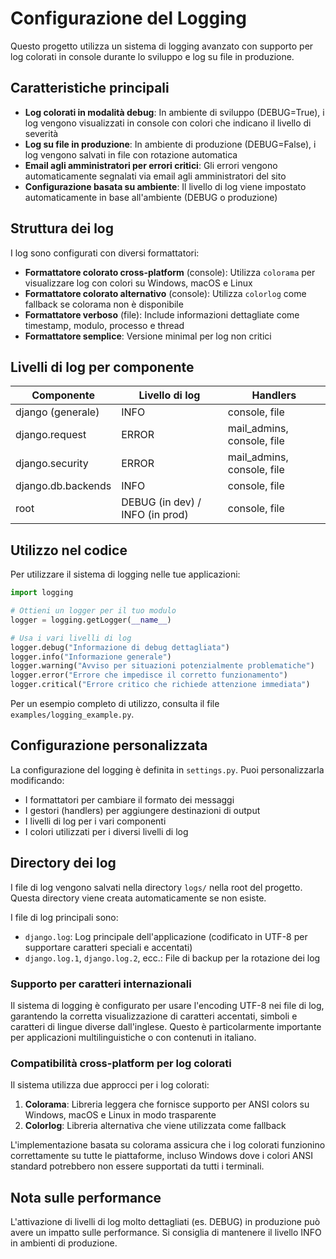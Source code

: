 # Configurazione del Logging

Questo progetto utilizza un sistema di logging avanzato con supporto per log colorati in console durante lo sviluppo e log su file in produzione.

## Caratteristiche principali

- **Log colorati in modalità debug**: In ambiente di sviluppo (DEBUG=True), i log vengono visualizzati in console con colori che indicano il livello di severità
- **Log su file in produzione**: In ambiente di produzione (DEBUG=False), i log vengono salvati in file con rotazione automatica
- **Email agli amministratori per errori critici**: Gli errori vengono automaticamente segnalati via email agli amministratori del sito
- **Configurazione basata su ambiente**: Il livello di log viene impostato automaticamente in base all'ambiente (DEBUG o produzione)

## Struttura dei log

I log sono configurati con diversi formattatori:

- **Formattatore colorato cross-platform** (console): Utilizza `colorama` per visualizzare log con colori su Windows, macOS e Linux
- **Formattatore colorato alternativo** (console): Utilizza `colorlog` come fallback se colorama non è disponibile
- **Formattatore verboso** (file): Include informazioni dettagliate come timestamp, modulo, processo e thread
- **Formattatore semplice**: Versione minimal per log non critici

## Livelli di log per componente

| Componente         | Livello di log                  | Handlers                   |
| ------------------ | ------------------------------- | -------------------------- |
| django (generale)  | INFO                            | console, file              |
| django.request     | ERROR                           | mail_admins, console, file |
| django.security    | ERROR                           | mail_admins, console, file |
| django.db.backends | INFO                            | console, file              |
| root               | DEBUG (in dev) / INFO (in prod) | console, file              |

## Utilizzo nel codice

Per utilizzare il sistema di logging nelle tue applicazioni:

```python
import logging

# Ottieni un logger per il tuo modulo
logger = logging.getLogger(__name__)

# Usa i vari livelli di log
logger.debug("Informazione di debug dettagliata")
logger.info("Informazione generale")
logger.warning("Avviso per situazioni potenzialmente problematiche")
logger.error("Errore che impedisce il corretto funzionamento")
logger.critical("Errore critico che richiede attenzione immediata")
```

Per un esempio completo di utilizzo, consulta il file `examples/logging_example.py`.

## Configurazione personalizzata

La configurazione del logging è definita in `settings.py`. Puoi personalizzarla modificando:

- I formattatori per cambiare il formato dei messaggi
- I gestori (handlers) per aggiungere destinazioni di output
- I livelli di log per i vari componenti
- I colori utilizzati per i diversi livelli di log

## Directory dei log

I file di log vengono salvati nella directory `logs/` nella root del progetto. Questa directory viene creata automaticamente se non esiste.

I file di log principali sono:

- `django.log`: Log principale dell'applicazione (codificato in UTF-8 per supportare caratteri speciali e accentati)
- `django.log.1`, `django.log.2`, ecc.: File di backup per la rotazione dei log

### Supporto per caratteri internazionali

Il sistema di logging è configurato per usare l'encoding UTF-8 nei file di log, garantendo la corretta visualizzazione di caratteri accentati, simboli e caratteri di lingue diverse dall'inglese. Questo è particolarmente importante per applicazioni multilinguistiche o con contenuti in italiano.

### Compatibilità cross-platform per log colorati

Il sistema utilizza due approcci per i log colorati:

1. **Colorama**: Libreria leggera che fornisce supporto per ANSI colors su Windows, macOS e Linux in modo trasparente
2. **Colorlog**: Libreria alternativa che viene utilizzata come fallback

L'implementazione basata su colorama assicura che i log colorati funzionino correttamente su tutte le piattaforme, incluso Windows dove i colori ANSI standard potrebbero non essere supportati da tutti i terminali.

## Nota sulle performance

L'attivazione di livelli di log molto dettagliati (es. DEBUG) in produzione può avere un impatto sulle performance. Si consiglia di mantenere il livello INFO in ambienti di produzione.
